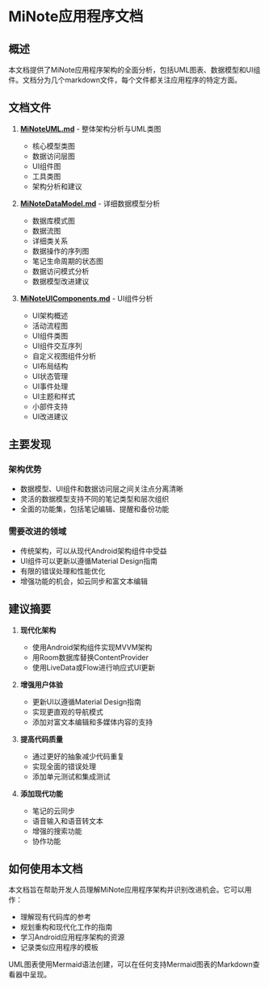 # MiNote应用程序文档

## 概述

本文档提供了MiNote应用程序架构的全面分析，包括UML图表、数据模型和UI组件。文档分为几个markdown文件，每个文件都关注应用程序的特定方面。

## 文档文件

1. [**MiNoteUML.md**](MiNoteUML.md) - 整体架构分析与UML类图
   - 核心模型类图
   - 数据访问层图
   - UI组件图
   - 工具类图
   - 架构分析和建议

2. [**MiNoteDataModel.md**](MiNoteDataModel.md) - 详细数据模型分析
   - 数据库模式图
   - 数据流图
   - 详细类关系
   - 数据操作的序列图
   - 笔记生命周期的状态图
   - 数据访问模式分析
   - 数据模型改进建议

3. [**MiNoteUIComponents.md**](MiNoteUIComponents.md) - UI组件分析
   - UI架构概述
   - 活动流程图
   - UI组件类图
   - UI组件交互序列
   - 自定义视图组件分析
   - UI布局结构
   - UI状态管理
   - UI事件处理
   - UI主题和样式
   - 小部件支持
   - UI改进建议

## 主要发现

### 架构优势

- 数据模型、UI组件和数据访问层之间关注点分离清晰
- 灵活的数据模型支持不同的笔记类型和层次组织
- 全面的功能集，包括笔记编辑、提醒和备份功能

### 需要改进的领域

- 传统架构，可以从现代Android架构组件中受益
- UI组件可以更新以遵循Material Design指南
- 有限的错误处理和性能优化
- 增强功能的机会，如云同步和富文本编辑

## 建议摘要

1. **现代化架构**
   - 使用Android架构组件实现MVVM架构
   - 用Room数据库替换ContentProvider
   - 使用LiveData或Flow进行响应式UI更新

2. **增强用户体验**
   - 更新UI以遵循Material Design指南
   - 实现更直观的导航模式
   - 添加对富文本编辑和多媒体内容的支持

3. **提高代码质量**
   - 通过更好的抽象减少代码重复
   - 实现全面的错误处理
   - 添加单元测试和集成测试

4. **添加现代功能**
   - 笔记的云同步
   - 语音输入和语音转文本
   - 增强的搜索功能
   - 协作功能

## 如何使用本文档

本文档旨在帮助开发人员理解MiNote应用程序架构并识别改进机会。它可以用作：

- 理解现有代码库的参考
- 规划重构和现代化工作的指南
- 学习Android应用程序架构的资源
- 记录类似应用程序的模板

UML图表使用Mermaid语法创建，可以在任何支持Mermaid图表的Markdown查看器中呈现。

